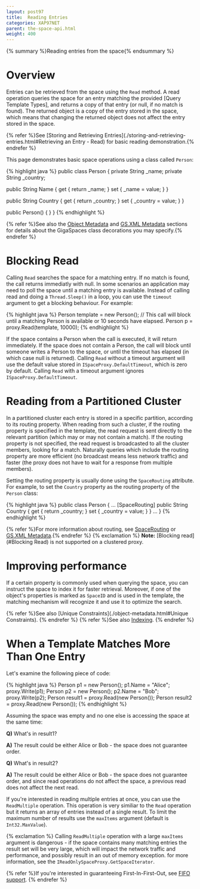 ```yaml
---
layout: post97
title:  Reading Entries
categories: XAP97NET
parent: the-space-api.html
weight: 400
---
```


{% summary %}Reading entries from the space{% endsummary %}

# Overview

Entries can be retrieved from the space using the `Read` method. A read operation queries the space for an entry matching the provided [Query Template Types], and returns a copy of that entry (or null, if no match is found).
The returned object is a copy of the entry stored in the space, which means that changing the returned object does not affect the entry stored in the space.

{% refer %}See [Storing and Retrieving Entries](./storing-and-retrieving-entries.html#Retrieving an Entry - Read) for basic reading demonstration.{% endrefer %}

This page demonstrates basic space operations using a class called `Person`:

{% highlight java %}
public class Person
{
   private String _name;
   private String _country;

   public String Name
   {
      get { return _name; }
      set { _name = value; }
   }

   public String Country
   {
      get { return _country; }
      set { _country = value; }
   }

   public Person()
   {
   }
}
{% endhighlight %}

{% refer %}See also the [Object Metadata](./object-metadata.html) and [GS.XML Metadata](./gs.xml-metadata.html) sections for details about the GigaSpaces class decorations you may specify.{% endrefer %}

# Blocking Read

Calling `Read` searches the space for a matching entry. If no match is found, the call returns immediatly with null.
In some scenarios an application may need to poll the space until a matching entry is available. Instead of calling read and doing a `Thread.Sleep()` in a loop, you can use the `timeout` argument to get a blocking behaviour. For example:

{% highlight java %}
Person template = new Person();
// This call will block until a matching Person is available or 10 seconds have elapsed.
Person p = proxy.Read(template, 10000);
{% endhighlight %}

If the space contains a Person when the call is executed, it will return immediately. If the space does not contain a Person, the call will block until someone writes a Person to the space, or until the timeout has elapsed (in which case null is returned).
Calling `Read` without a timeout argument will use the default value stored in `ISpaceProxy.DefaultTimeout`, which is zero by default.
Calling `Read` with a timeout argument ignores `ISpaceProxy.DefaultTimeout`.

# Reading from a Partitioned Cluster

In a partitioned cluster each entry is stored in a specific partition, according to its routing property. When reading from such a cluster, if the routing property is specified in the template, the read request is sent directly to the relevant partition (which may or may not contain a match). If the routing property is not specified, the read request is broadcasted to all the cluster members, looking for a match. Naturally queries which include the routing property are more efficient (no broadcast means less network traffic) and faster (the proxy does not have to wait for a response from multiple members).

Setting the routing property is usually done using the `SpaceRouting` attribute. For example, to set the `Country` property as the routing property of the `Person` class:

{% highlight java %}
public class Person
{
   ...
   [SpaceRouting]
   public String Country
   {
      get { return _country; }
      set { _country = value; }
   }
   ...
}
{% endhighlight %}

{% refer %}For more information about routing, see [SpaceRouting](./object-metadata.html#Routing) or [GS.XML Metadata](./gs.xml-metadata.html).{% endrefer %}
{% exclamation %} **Note:** [Blocking read](#Blocking Read) is not supported on a clustered proxy.

# Improving performance

If a certain property is commonly used when querying the space, you can instruct the space to index it for faster retrieval. Moreover, if one of the object's properties is marked as `SpaceID` and is used in the template, the matching mechanism will recognize it and use it to optimize the search.

{% refer %}See also [Unique Constraints](./object-metadata.html#Unique Constraints). {% endrefer %}
{% refer %}See also [Indexing](./object-metadata.html#Indexing). {% endrefer %}

# When a Template Matches More Than One Entry

Let's examine the following piece of code:

{% highlight java %}
Person p1 = new Person();
p1.Name = "Alice";
proxy.Write(p1);
Person p2 = new Person();
p2.Name = "Bob";
proxy.Write(p2);
Person result1 = proxy.Read(new Person());
Person result2 = proxy.Read(new Person());
{% endhighlight %}

Assuming the space was empty and no one else is accessing the space at the same time:

**Q)** What's in result1?

**A)** The result could be either Alice or Bob - the space does not guarantee order.

**Q)** What's in result2?

**A)** The result could be either Alice or Bob - the space does not guarantee order, and since read operations do not affect the space, a previous read does not affect the next read.

If you're interested in reading multiple entries at once, you can use the `ReadMultiple` operation. This operation is very similiar to the `Read` operation but it returns an array of entries instead of a single result. To limit the maximum number of results use the `maxItems` argument (default is `Int32.MaxValue`).

{% exclamation %} Calling `ReadMultiple` operation with a large `maxItems` argument is dangerous - if the space contains many matching entries the result set will be very large, which will impact the network traffic and performance, and possibly result in an out of memory exception. for more information, see the `IReadOnlySpaceProxy.GetSpaceIterator`.

{% refer %}If you're interested in guaranteeing First-In-First-Out, see [FIFO support](./fifo-support.html). {% endrefer %}
